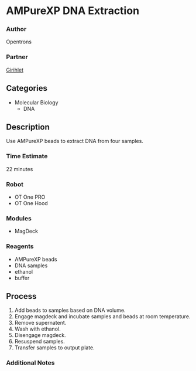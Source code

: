 # AMPureXP DNA Extraction

### Author
Opentrons

### Partner
[Girihlet](http://www.girihlet.com)

## Categories
* Molecular Biology
	* DNA

## Description
Use AMPureXP beads to extract DNA from four samples.

### Time Estimate
22 minutes

### Robot
* OT One PRO
* OT One Hood

### Modules
* MagDeck

### Reagents
* AMPureXP beads
* DNA samples
* ethanol
* buffer

## Process
1. Add beads to samples based on DNA volume.
2. Engage magdeck and incubate samples and beads at room temperature.
3. Remove supernatent.
4. Wash with ethanol.
5. Disengage magdeck.
6. Resuspend samples.
7. Transfer samples to output plate.


### Additional Notes